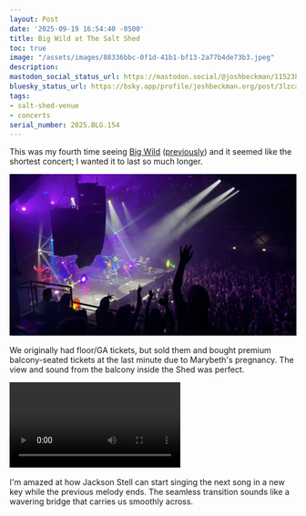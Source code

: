 ```yaml
---
layout: Post
date: '2025-09-19 16:54:40 -0500'
title: Big Wild at The Salt Shed
toc: true
image: "/assets/images/88336bbc-0f1d-41b1-bf13-2a77b4de73b3.jpeg"
description:
mastodon_social_status_url: https://mastodon.social/@joshbeckman/115238539796997384
bluesky_status_url: https://bsky.app/profile/joshbeckman.org/post/3lzca6x7zeb2i
tags:
- salt-shed-venue
- concerts
serial_number: 2025.BLG.154
---
```

This was my fourth time seeing [Big Wild](https://bigwildmusic.com/) ([previously](https://www.joshbeckman.org/blog/attending/big-wild-at-red-rocks)) and it seemed like the shortest concert; I wanted it to last so much longer.

![Big Wild at Salt Shed](/assets/images/88336bbc-0f1d-41b1-bf13-2a77b4de73b3.jpeg)

We originally had floor/GA tickets, but sold them and bought premium balcony-seated tickets at the last minute due to Marybeth's pregnancy. The view and sound from the balcony inside the Shed was perfect. 

<video controls src="/assets/videos/0db5dbea-a75c-44c7-8d6b-0649399e23ea.mov"></video>

I'm amazed at how Jackson Stell can start singing the next song in a new key while the previous melody ends. The seamless transition sounds like a wavering bridge that carries us smoothly across.
